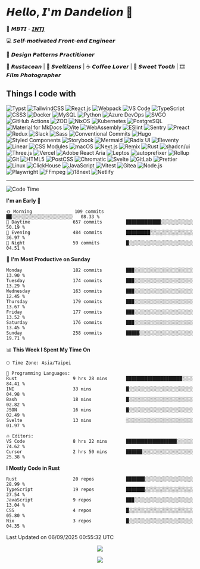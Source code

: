 # 𝙃𝙚𝙡𝙡𝙤, 𝙄'𝙢 𝘿𝙖𝙣𝙙𝙚𝙡𝙞𝙤𝙣 🌼

👀 𝙈𝘽𝙏𝙄 - [𝙄𝙉𝙏𝙅](https://www.16personalities.com/intj-personality)

💻 𝙎𝙚𝙡𝙛-𝙢𝙤𝙩𝙞𝙫𝙖𝙩𝙚𝙙 𝙁𝙧𝙤𝙣𝙩-𝙚𝙣𝙙 𝙀𝙣𝙜𝙞𝙣𝙚𝙚𝙧

🧩 𝘿𝙚𝙨𝙞𝙜𝙣 𝙋𝙖𝙩𝙩𝙚𝙧𝙣𝙨 𝙋𝙧𝙖𝙘𝙩𝙞𝙩𝙞𝙤𝙣𝙚𝙧

🦀 𝙍𝙪𝙨𝙩𝙖𝙘𝙚𝙖𝙣 | 🦊 𝙎𝙫𝙚𝙡𝙩𝙞𝙯𝙚𝙣𝙨 | ☕️ 𝘾𝙤𝙛𝙛𝙚𝙚 𝙇𝙤𝙫𝙚𝙧 | 🍰 𝙎𝙬𝙚𝙚𝙩 𝙏𝙤𝙤𝙩𝙝 | 🎞️ 𝙁𝙞𝙡𝙢 𝙋𝙝𝙤𝙩𝙤𝙜𝙧𝙖𝙥𝙝𝙚𝙧

## Things I code with

![Typst](https://img.shields.io/badge/-Typst-239dad?style=flat-square&logo=typst&logoColor=ffffff)
![TailwindCSS](https://img.shields.io/badge/-TailwindCSS-06b6d4?style=flat-square&logo=tailwind-css&logoColor=ffffff)
![React.js](https://img.shields.io/badge/-React.js-61dafb?style=flat-square&logo=react&logoColor=ffffff)
![Webpack](https://img.shields.io/badge/-Webpack-8dd6f9?style=flat-square&logo=webpack&logoColor=ffffff)
![VS Code](https://img.shields.io/badge/-VSCode-007acc?style=flat-square&logo=visual-studio-code)
![TypeScript](https://img.shields.io/badge/-TypeScript-007acc?style=flat-square&logo=typescript&logoColor=ffffff)
![CSS3](https://img.shields.io/badge/-CSS3-1572b6?style=flat-square&logo=css)
![Docker](https://img.shields.io/badge/-Docker-2496ed?style=flat-square&logo=docker&logoColor=ffffff)
![MySQL](https://img.shields.io/badge/-MySQL-4479a1?style=flat-square&logo=mysql&logoColor=ffffff)
![Python](https://img.shields.io/badge/-Python-3776ab?style=flat-square&logo=python&logoColor=ffffff)
![Azure DevOps](https://img.shields.io/badge/-Azure_DevOps-0078d7?style=flat-square&logo=azuredevops&logoColor=ffffff)
![SVGO](https://img.shields.io/badge/-SVGO-3e7fc1?style=flat-square&logo=svgo&logoColor=ffffff)
![GitHub Actions](https://img.shields.io/badge/-GitHub_Actions-2088ff?style=flat-square&logo=githubactions&logoColor=ffffff)
![ZOD](https://img.shields.io/badge/-ZOD-3e67b1?style=flat-square&logo=zod&logoColor=ffffff)
![NixOS](https://img.shields.io/badge/-NixOS-5277c3?style=flat-square&logo=nixos&logoColor=ffffff)
![Kubernetes](https://img.shields.io/badge/-Kubernetes-326ce5?style=flat-square&logo=kubernetes&logoColor=ffffff)
![PostgreSQL](https://img.shields.io/badge/-PostgreSQL-4169e1?style=flat-square&logo=postgresql&logoColor=ffffff)
![Material for MkDocs](https://img.shields.io/badge/-Material_for_MkDocs-526cfe?style=flat-square&logo=materialformkdocs&logoColor=ffffff)
![Vite](https://img.shields.io/badge/-Vite-646cff?style=flat-square&logo=vite&logoColor=ffffff)
![WebAssembly](https://img.shields.io/badge/-WebAssembly-654ff0?style=flat-square&logo=webassembly&logoColor=ffffff)
![ESlint](https://img.shields.io/badge/-ESLint-4b32c3?style=flat-square&logo=eslint)
![Sentry](https://img.shields.io/badge/-Sentry-362d59?style=flat-square&logo=sentry&logoColor=ffffff)
![Preact](https://img.shields.io/badge/-Preact-673ab8?style=flat-square&logo=preact)
![Redux](https://img.shields.io/badge/-Redux-764abc?style=flat-square&logo=redux)
![Slack](https://img.shields.io/badge/-Slack-4a154b?style=flat-square&logo=slack)
![Sass](https://img.shields.io/badge/-Sass-cc6699?style=flat-square&logo=sass&logoColor=ffffff)
![Conventional Commits](https://img.shields.io/badge/-Conventional_Commits-fe5196?style=flat-square&logo=conventionalcommits&logoColor=ffffff)
![Hugo](https://img.shields.io/badge/-Hugo-ff4088?style=flat-square&logo=hugo&logoColor=ffffff)
![Styled Components](https://img.shields.io/badge/-styled--components-db7093?style=flat-square&logo=styledcomponents&logoColor=ffffff)
![Storybook](https://img.shields.io/badge/-Storybook-ff4785?style=flat-square&logo=storybook&logoColor=ffffff)
![Mermaid](https://img.shields.io/badge/-Mermaid-ff3670?style=flat-square&logo=mermaid&logoColor=ffffff)
![Radix UI](https://img.shields.io/badge/-Radix_UI-161618?style=flat-square&logo=radixui&logoColor=ffffff)
![Eleventy](https://img.shields.io/badge/-Eleventy-222222?style=flat-square&logo=eleventy&logoColor=ffffff)
![Linear](https://img.shields.io/badge/-Linear-222326?style=flat-square&logo=linear&logoColor=ffffff)
![CSS Modules](https://img.shields.io/badge/-CSS_Modules-000000?style=flat-square&logo=cssmodules&logoColor=ffffff)
![macOS](https://img.shields.io/badge/-macOS-000000?style=flat-square&logo=macos&logoColor=ffffff)
![Next.js](https://img.shields.io/badge/-Next.js-000000?style=flat-square&logo=next.js&logoColor=ffffff)
![Remix](https://img.shields.io/badge/-Remix-000000?style=flat-square&logo=remix&logoColor=ffffff)
![Rust](https://img.shields.io/badge/-Rust-000000?style=flat-square&logo=rust)
![shadcn/ui](https://img.shields.io/badge/-shadcn/ui-000000?style=flat-square&logo=shadcn/ui&logoColor=ffffff)
![Three.js](https://img.shields.io/badge/-Three.js-000000?style=flat-square&logo=three.js&logoColor=ffffff)
![Vercel](https://img.shields.io/badge/-Vercel-000000?style=flat-square&logo=vercel&logoColor=ffffff)
![Adobe React Aria](https://img.shields.io/badge/-React_Aria-ff0000?style=flat-square&logo=adobe&logoColor=ffffff)
![Leptos](https://img.shields.io/badge/-Leptos-ef3939?style=flat-square&logo=leptos&logoColor=ffffff)
![autoprefixer](https://img.shields.io/badge/-autoprefixer-dd3735?style=flat-square&logo=autoprefixer&logoColor=ffffff)
![Rollup](https://img.shields.io/badge/-Rollup-ec4a3f?style=flat-square&logo=rollupdotjs&logoColor=ffffff)
![Git](https://img.shields.io/badge/-Git-f05032?style=flat-square&logo=git&logoColor=%23ffffff)
![HTML5](https://img.shields.io/badge/-HTML5-e34f26?style=flat-square&logo=html5&logoColor=ffffff)
![PostCSS](https://img.shields.io/badge/-PostCSS-dd3a0a?style=flat-square&logo=postcss&logoColor=ffffff)
![Chromatic](https://img.shields.io/badge/-Chromatic-fc521f?style=flat-square&logo=chromatic&logoColor=ffffff)
![Svelte](https://img.shields.io/badge/-Svelte-ff3e00?style=flat-square&logo=svelte&logoColor=ffffff)
![GitLab](https://img.shields.io/badge/-GitLab-fca121?style=flat-square&logo=gitlab)
![Prettier](https://img.shields.io/badge/-Prettier-f7b93e?style=flat-square&logo=prettier&logoColor=000000)
![Linux](https://img.shields.io/badge/-Linux-fcc624?style=flat-square&logo=linux&logoColor=000000)
![ClickHouse](https://img.shields.io/badge/-ClickHouse-ffcc01?style=flat-square&logo=clickhouse&logoColor=000000)
![JavaScript](https://img.shields.io/badge/-JavaScript-f7df1e?style=flat-square&logo=javascript&logoColor=000000)
![Vitest](https://img.shields.io/badge/-Vitest-6e9f18?style=flat-square&logo=vitest&logoColor=ffffff)
![Gitea](https://img.shields.io/badge/-Gitea-609926?style=flat-square&logo=gitea&logoColor=ffffff)
![Node.js](https://img.shields.io/badge/-Node.js-339933?style=flat-square&logo=node.js&logoColor=ffffff)
![Playwright](https://img.shields.io/badge/-Playwright-44BA4A?style=flat-square&logo=playwright&logoColor=ffffff)
![FFmpeg](https://img.shields.io/badge/-FFmpeg-007808?style=flat-square&logo=ffmpeg&logoColor=ffffff)
![i18next](https://img.shields.io/badge/-i18next-26a69a?style=flat-square&logo=i18next&logoColor=ffffff)
![Netlify](https://img.shields.io/badge/-Netlify-00c7b7?style=flat-square&logo=netlify&logoColor=ffffff)

---

<!--START_SECTION:waka-->
![Code Time](http://img.shields.io/badge/Code%20Time-1%2C591%20hrs%2028%20mins-blue)

**I'm an Early 🐤** 

```text
🌞 Morning                109 commits         ██░░░░░░░░░░░░░░░░░░░░░░░   08.33 % 
🌆 Daytime                657 commits         █████████████░░░░░░░░░░░░   50.19 % 
🌃 Evening                484 commits         █████████░░░░░░░░░░░░░░░░   36.97 % 
🌙 Night                  59 commits          █░░░░░░░░░░░░░░░░░░░░░░░░   04.51 % 
```
📅 **I'm Most Productive on Sunday** 

```text
Monday                   182 commits         ███░░░░░░░░░░░░░░░░░░░░░░   13.90 % 
Tuesday                  174 commits         ███░░░░░░░░░░░░░░░░░░░░░░   13.29 % 
Wednesday                163 commits         ███░░░░░░░░░░░░░░░░░░░░░░   12.45 % 
Thursday                 179 commits         ███░░░░░░░░░░░░░░░░░░░░░░   13.67 % 
Friday                   177 commits         ███░░░░░░░░░░░░░░░░░░░░░░   13.52 % 
Saturday                 176 commits         ███░░░░░░░░░░░░░░░░░░░░░░   13.45 % 
Sunday                   258 commits         █████░░░░░░░░░░░░░░░░░░░░   19.71 % 
```


📊 **This Week I Spent My Time On** 

```text
🕑︎ Time Zone: Asia/Taipei

💬 Programming Languages: 
Rust                     9 hrs 28 mins       █████████████████████░░░░   84.41 % 
INI                      33 mins             █░░░░░░░░░░░░░░░░░░░░░░░░   04.98 % 
Bash                     18 mins             █░░░░░░░░░░░░░░░░░░░░░░░░   02.82 % 
JSON                     16 mins             █░░░░░░░░░░░░░░░░░░░░░░░░   02.49 % 
Svelte                   13 mins             ░░░░░░░░░░░░░░░░░░░░░░░░░   01.97 % 

🔥 Editors: 
VS Code                  8 hrs 22 mins       ███████████████████░░░░░░   74.62 % 
Cursor                   2 hrs 50 mins       ██████░░░░░░░░░░░░░░░░░░░   25.38 % 
```

**I Mostly Code in Rust** 

```text
Rust                     20 repos            ███████░░░░░░░░░░░░░░░░░░   28.99 % 
TypeScript               19 repos            ███████░░░░░░░░░░░░░░░░░░   27.54 % 
JavaScript               9 repos             ███░░░░░░░░░░░░░░░░░░░░░░   13.04 % 
CSS                      4 repos             █░░░░░░░░░░░░░░░░░░░░░░░░   05.80 % 
Nix                      3 repos             █░░░░░░░░░░░░░░░░░░░░░░░░   04.35 % 
```




 Last Updated on 06/09/2025 00:55:32 UTC
<!--END_SECTION:waka-->

<p align="center">
  <img src="https://spotify-github-profile.kittinanx.com/api/view?uid=316p7m2vvcxokdsievmqatijttte&cover_image=true&theme=novatorem&show_offline=true&background_color=121212&interchange=false&bar_color=53b14f&bar_color_cover=false">
</p>

<p align="center">
  <img src="https://spotify-recently-played-readme.vercel.app/api?user=316p7m2vvcxokdsievmqatijttte&count=5">
</p>
